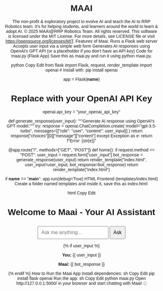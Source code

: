 # MAAI
 The non-profit & exploratory project to evolve AI and teach the AI to RRP Robotics team. It's for helping students, and learners around the world to learn & adopt AI. 
© 2025 MAAI@RRP Robotics Team. All rights reserved.
This software is licensed under the MIT License.
For more details, see LICENSE file or visit https://opensource.org/licenses/MIT.
Features of Maai:
Runs a Flask web server
Accepts user input via a simple web form
Generates AI responses using OpenAI's GPT API (or a placeholder if you don’t have an API key)
Code for maai.py (Flask App)
Save this as maai.py and run it using python maai.py.

python
Copy
Edit
from flask import Flask, request, render_template
import openai  # Install with: pip install openai

app = Flask(__name__)

# Replace with your OpenAI API Key
openai.api_key = "your_openai_api_key"

def generate_response(user_input):
    """Generate AI response using OpenAI's GPT model."""
    try:
        response = openai.ChatCompletion.create(
            model="gpt-3.5-turbo",
            messages=[{"role": "user", "content": user_input}]
        )
        return response["choices"][0]["message"]["content"]
    except Exception as e:
        return f"Error: {str(e)}"

@app.route("/", methods=["GET", "POST"])
def home():
    if request.method == "POST":
        user_input = request.form["user_input"]
        bot_response = generate_response(user_input)
        return render_template("index.html", user_input=user_input, bot_response=bot_response)
    return render_template("index.html")

if __name__ == "__main__":
    app.run(debug=True)
HTML Frontend (templates/index.html)
Create a folder named templates and inside it, save this as index.html:

html
Copy
Edit
<!DOCTYPE html>
<html lang="en">
<head>
    <meta charset="UTF-8">
    <meta name="viewport" content="width=device-width, initial-scale=1.0">
    <title>Maai - AI Assistant</title>
    <style>
        body {
            font-family: Arial, sans-serif;
            text-align: center;
            margin: 50px;
        }
        input, button {
            padding: 10px;
            font-size: 16px;
            margin-top: 10px;
        }
    </style>
</head>
<body>
    <h1>Welcome to Maai - Your AI Assistant</h1>
    <form method="post">
        <input type="text" name="user_input" placeholder="Ask me anything..." required>
        <button type="submit">Ask</button>
    </form>
    {% if user_input %}
        <p><strong>You:</strong> {{ user_input }}</p>
        <p><strong>Maai:</strong> {{ bot_response }}</p>
    {% endif %}
</body>
</html>
How to Run the Maai App
Install dependencies:
sh
Copy
Edit
pip install flask openai
Run the app:
sh
Copy
Edit
python maai.py
Open http://127.0.0.1:5000/ in your browser and start chatting with Maai! 🚀
